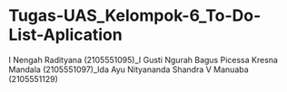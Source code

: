 # Tugas-UAS_Kelompok-6_To-Do-List-Aplication
I Nengah Radityana (2105551095)_I Gusti Ngurah Bagus Picessa Kresna Mandala  (2105551097)_Ida Ayu Nityananda Shandra V Manuaba (2105551129) 
